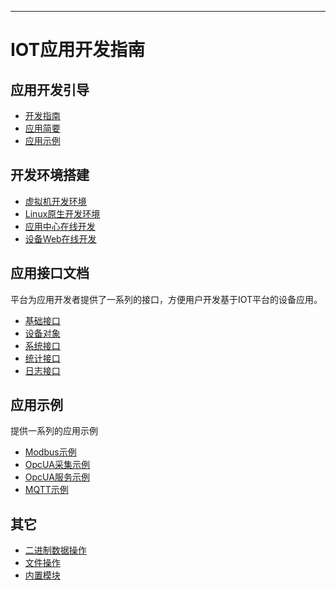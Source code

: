 
---

# IOT应用开发指南

## 应用开发引导

* [开发指南](/guide/tutorial.md)
* [应用简要](/guide/onestep.md)
* [应用示例](/guide/example.md)

## 开发环境搭建

* [虚拟机开发环境](/dev_setup/vbox.md)
* [Linux原生开发环境](/dev_setup/linux.md)
* [应用中心在线开发](/dev_setup/app_center.md)
* [设备Web在线开发](/dev_setup/dev_web.md)

## 应用接口文档

平台为应用开发者提供了一系列的接口，方便用户开发基于IOT平台的设备应用。

* [基础接口](/app/api.md)
* [设备对象](/app/device.md)
* [系统接口](/app/sys.md)
* [统计接口](/app/stat.md)
* [日志接口](/app/logger.md)

## 应用示例

提供一系列的应用示例

* [Modbus示例](/examples/modbus.md)
* [OpcUA采集示例](/examples/opcuacollect.md)
* [OpcUA服务示例](/examples/opcuaserver.md)
* [MQTT示例](/examples/mqtt.md)

## 其它

* [二进制数据操作](/other/binary.md)
* [文件操作](/other/file.md)
* [内置模块](/other/modules.md)



